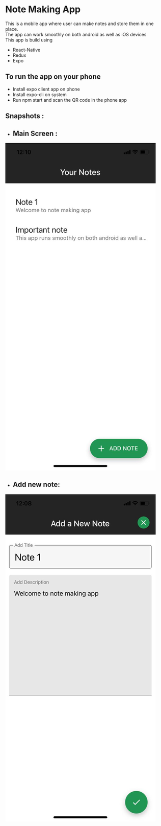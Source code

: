 # Note Making App
This is a mobile app where user can make notes and store them in one place.
<br> The app can work smoothly on both android as well as iOS devices
<br> This app is build using 
* React-Native
* Redux
* Expo


## To run the app on your phone
* Install expo client app on phone
* Install expo-cli on system
* Run npm start and scan the QR code in the phone app

## Snapshots :
* ## Main Screen : 
![Image](images/notes3.jpeg)


* ## Add new note:
![Image](images/notes2.jpeg)